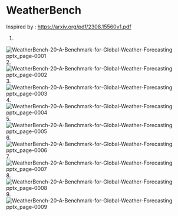 # WeatherBench

Inspired by : https://arxiv.org/pdf/2308.15560v1.pdf

1.
![WeatherBench-20-A-Benchmark-for-Global-Weather-Forecasting pptx_page-0001](https://github.com/Rakib-data-scientist/WeatherBench/assets/137823730/8653832d-9417-48e8-9d47-0e22765a74e4)
2.
![WeatherBench-20-A-Benchmark-for-Global-Weather-Forecasting pptx_page-0002](https://github.com/Rakib-data-scientist/WeatherBench/assets/137823730/bfe08d62-58cd-447f-a41b-03172c4fdfa3)
3.
![WeatherBench-20-A-Benchmark-for-Global-Weather-Forecasting pptx_page-0003](https://github.com/Rakib-data-scientist/WeatherBench/assets/137823730/80894224-109f-45a0-9e30-cb30c8d903d5)
4.
![WeatherBench-20-A-Benchmark-for-Global-Weather-Forecasting pptx_page-0004](https://github.com/Rakib-data-scientist/WeatherBench/assets/137823730/1ae0e027-a046-4f32-9103-ff7b11f86286)
5.
![WeatherBench-20-A-Benchmark-for-Global-Weather-Forecasting pptx_page-0005](https://github.com/Rakib-data-scientist/WeatherBench/assets/137823730/188ac538-def6-45d2-b7b2-d8726b9821a5)
6.
![WeatherBench-20-A-Benchmark-for-Global-Weather-Forecasting pptx_page-0006](https://github.com/Rakib-data-scientist/WeatherBench/assets/137823730/837545c6-7fb5-4e9a-ad84-e8b001e99c2f)
7.
![WeatherBench-20-A-Benchmark-for-Global-Weather-Forecasting pptx_page-0007](https://github.com/Rakib-data-scientist/WeatherBench/assets/137823730/d5a17bc9-ceeb-4399-8064-6b1c6bf7c5ef)
8.
![WeatherBench-20-A-Benchmark-for-Global-Weather-Forecasting pptx_page-0008](https://github.com/Rakib-data-scientist/WeatherBench/assets/137823730/c16d4c8a-92e5-4195-a5d3-2ec86dd4e178)
9.
![WeatherBench-20-A-Benchmark-for-Global-Weather-Forecasting pptx_page-0009](https://github.com/Rakib-data-scientist/WeatherBench/assets/137823730/306cc258-5e7e-4812-8985-3f8673c61af7)

